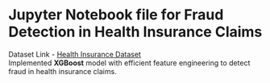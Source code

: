 # Jupyter Notebook file for Fraud Detection in Health Insurance Claims
Dataset Link - [Health Insurance Dataset](https://www.kaggle.com/datasets/rohitrox/healthcare-provider-fraud-detection-analysis/data)
<br> Implemented **XGBoost** model with efficient feature engineering to detect fraud in health insurance claims.
